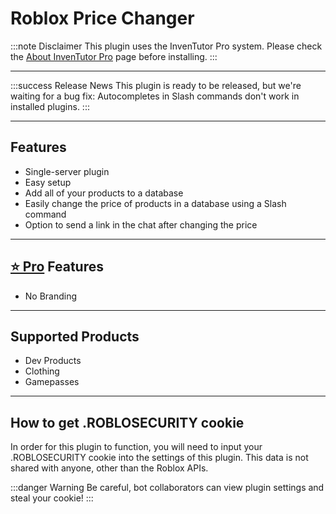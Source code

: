# Roblox Price Changer

:::note Disclaimer
This plugin uses the InvenTutor Pro system. Please check the [About InvenTutor Pro](/docs/about-inventutor-pro.md) page before installing.
:::

***

:::success Release News
This plugin is ready to be released, but we're waiting for a bug fix: Autocompletes in Slash commands don't work in installed plugins.
:::

***

## Features

* Single-server plugin
* Easy setup
* Add all of your products to a database
* Easily change the price of products in a database using a Slash command
* Option to send a link in the chat after changing the price

***

## [⭐ Pro](/docs/about-inventutor-pro.md) Features

* No Branding

***

## Supported Products

* Dev Products
* Clothing
* Gamepasses

***

## How to get .ROBLOSECURITY cookie

In order for this plugin to function, you will need to input your .ROBLOSECURITY cookie into the settings of this plugin. This data is not shared with anyone, other than the Roblox APIs.

:::danger Warning
Be careful, bot collaborators can view plugin settings and steal your cookie!
:::
